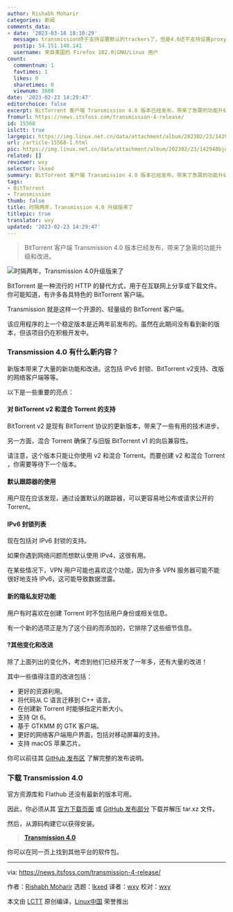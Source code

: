 ```yaml
---
author: Rishabh Moharir
categories: 新闻
comments_data:
- date: '2023-03-18 18:10:29'
  message: transmission终于支持设置默认的trackers了，但是4.0还不支持设置proxy，这对我来说是刚需
  postip: 54.151.148.141
  username: 来自美国的 Firefox 102.0|GNU/Linux 用户
count:
  commentnum: 1
  favtimes: 1
  likes: 0
  sharetimes: 0
  viewnum: 3608
date: '2023-02-23 14:29:47'
editorchoice: false
excerpt: BitTorrent 客户端 Transmission 4.0 版本已经发布，带来了急需的功能升级和改进。
fromurl: https://news.itsfoss.com/transmission-4-release/
id: 15568
islctt: true
largepic: https://img.linux.net.cn/data/attachment/album/202302/23/142948bjo0jzoiqjdpxami.png
url: /article-15568-1.html
pic: https://img.linux.net.cn/data/attachment/album/202302/23/142948bjo0jzoiqjdpxami.png.thumb.jpg
related: []
reviewer: wxy
selector: lkxed
summary: BitTorrent 客户端 Transmission 4.0 版本已经发布，带来了急需的功能升级和改进。
tags:
- BitTorrent
- Transmission
thumb: false
title: 时隔两年，Transmission 4.0 升级版来了
titlepic: true
translator: wxy
updated: '2023-02-23 14:29:47'
---
```



> 
> BitTorrent 客户端 Transmission 4.0 版本已经发布，带来了急需的功能升级和改进。
> 
> 
> 


![时隔两年，Transmission 4.0升级版来了](https://img.linux.net.cn/data/attachment/album/202302/23/142948bjo0jzoiqjdpxami.png)


BitTorrent 是一种流行的 HTTP 的替代方式，用于在互联网上分享或下载文件。你可能知道，有许多各具特色的 BitTorrent 客户端。


Transmission 就是这样一个开源的、轻量级的 BitTorrent 客户端。


该应用程序的上一个稳定版本是近两年前发布的。虽然在此期间没有看到新的版本，但该项目仍在积极开发中。


### Transmission 4.0 有什么新内容？


新版本带来了大量的新功能和改进。这包括 IPv6 封锁、BitTorrent v2支持、改版的网络客户端等等。


以下是一些重要的亮点：


#### 对 BitTorrent v2 和混合 Torrent 的支持


BitTorrent v2 是现有 BitTorrent 协议的更新版本，带来了一些有用的技术进步。


另一方面，混合 Torrent 确保了与旧版 BitTorrent v1 的向后兼容性。


请注意，这个版本只能让你使用 v2 和混合 Torrent。而要创建 v2 和混合 Torrent ，你需要等待下一个版本。


#### 默认跟踪器的使用


用户现在应该发现，通过设置默认的跟踪器，可以更容易地公布或请求公开的 Torrent。


#### IPv6 封锁列表


现在包括对 IPv6 封锁的支持。


如果你遇到网络问题而想默认使用 IPv4，这很有用。


在某些情况下，VPN 用户可能也喜欢这个功能，因为许多 VPN 服务器可能不能很好地支持 IPv6，这可能导致数据泄露。


#### 新的隐私友好功能


用户有时喜欢在创建 Torrent 时不包括用户身份或相关信息。


有一个新的选项正是为了这个目的而添加的，它排除了这些细节信息。


#### ?️其他变化和改进


除了上面列出的变化外，考虑到他们已经开发了一年多，还有大量的改进！


其中一些值得注意的改进包括：


* 更好的资源利用。
* 将代码从 C 语言迁移到 C++ 语言。
* 在创建新 Torrent 时能够指定片断大小。
* 支持 Qt 6。
* 基于 GTKMM 的 GTK 客户端。
* 更好的网络客户端用户界面，包括对移动屏幕的支持。
* 支持 macOS 苹果芯片。


你可以前往其 [GitHub 发布区](https://github.com/transmission/transmission/releases/tag/4.0.0) 了解完整的发布说明。


### 下载 Transmission 4.0


官方资源库和 Flathub 还没有最新的版本可用。


因此，你必须从其 [官方下载页面](https://transmissionbt.com/download) 或 [GitHub 发布部分](https://github.com/transmission/transmission/releases/tag/4.0.0) 下载并解压 tar.xz 文件。


然后，从源码构建它以获得安装。



> 
> **[Transmission 4.0](https://transmissionbt.com/download)**
> 
> 
> 


你可以在同一页上找到其他平台的软件包。




---


via: <https://news.itsfoss.com/transmission-4-release/>


作者：[Rishabh Moharir](https://news.itsfoss.com/author/rishabh/) 选题：[lkxed](https://github.com/lkxed/) 译者：[wxy](https://github.com/wxy) 校对：[wxy](https://github.com/wxy)


本文由 [LCTT](https://github.com/LCTT/TranslateProject) 原创编译，[Linux中国](https://linux.cn/) 荣誉推出